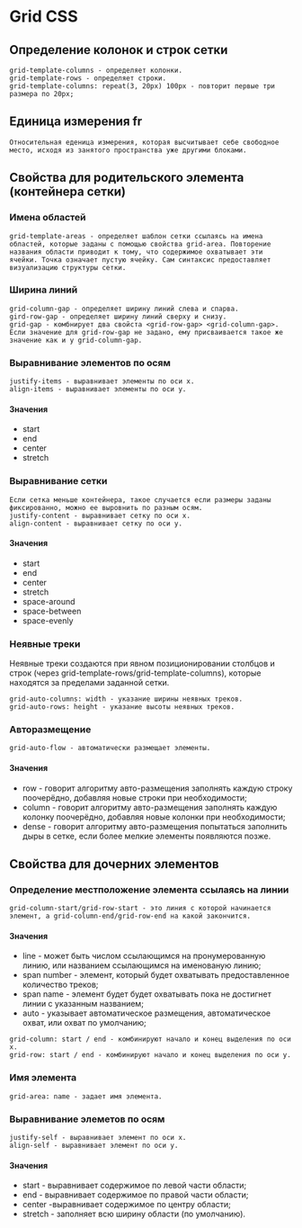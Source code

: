 # Grid CSS

## Определение колонок и строк сетки
```
grid-template-columns - определяет колонки.
grid-template-rows - определяет строки.
grid-template-columns: repeat(3, 20px) 100px - повторит первые три размера по 20px;
```
## Единица измерения fr
```
Относительная еденица измерения, которая высчитывает себе свободное место, исходя из занятого пространства уже другими блоками.
```
## Свойства для родительского элемента (контейнера сетки)
### Имена областей
```
grid-template-areas - определяет шаблон сетки ссылаясь на имена областей, которые заданы с помощью свойства grid-area. Повторение названия области приводит к тому, что содержимое охватывает эти ячейки. Точка означает пустую ячейку. Сам синтаксис предоставляет визуализацию структуры сетки.
```
### Ширина линий
```
grid-column-gap - определяет ширину линий слева и спарва.
gird-row-gap - определяет ширину линий сверху и снизу.
grid-gap - комбнирует два свойста <grid-row-gap> <grid-column-gap>.
Если значение для grid-row-gap не задано, ему присваивается такое же значение как и у grid-column-gap.
```
### Выравнивание элементов по осям
```
justify-items - выравнивает элементы по оси x.
align-items - выравнивает элементы по оси y.
```
#### Значения
* start
* end
* center 
* stretch
### Выравнивание сетки 
```
Если сетка меньше контейнера, такое случается если размеры заданы фиксированно, можно ее выровнить по разным осям.
justify-content - выравнивает сетку по оси x.
align-content - выравнивает сетку по оси y.
```
#### Значения
* start
* end
* center 
* stretch
* space-around
* space-between
* space-evenly
### Неявные треки
Неявные треки создаются при явном позиционировании столбцов и строк (через grid-template-rows/grid-template-columns), которые находятся за пределами заданной сетки.
```
grid-auto-columns: width - указание ширины неявных треков.
grid-auto-rows: height - указание высоты неявных треков.
```
### Авторазмещение
```
grid-auto-flow - автоматически размещает элементы.
```
#### Значения
* row - говорит алгоритму авто-размещения заполнять каждую строку поочерёдно, добавляя новые строки при необходимости;
* column - говорит алгоритму авто-размещения заполнять каждую колонку поочерёдно, добавляя новые колонки при необходимости;
* dense - говорит алгоритму авто-размещения попытаться заполнить дыры в сетке, если более мелкие элементы появляются позже.
## Свойства для дочерних элементов
### Определение местположение элемента ссылаясь на линии
```
grid-column-start/grid-row-start - это линия с которой начинается элемент, а grid-column-end/grid-row-end на какой закончится.
```
#### Значения
* line -  может быть числом ссылающимся на пронумерованную линию, или названием ссылающимся на именованую линию;
* span number - элемент, который будет охватывать предоставленное количество треков;
* span name - элемент будет будет охватывать пока не достигнет линии с указанным названием;
* auto - указывает автоматическое размещения, автоматическое охват, или охват по умолчанию;
```
grid-column: start / end - комбинируют начало и конец выделения по оси x.
grid-row: start / end - комбинируют начало и конец выделения по оси y.
```
### Имя элемента
```
grid-area: name - задает имя элемента.
```
### Выравнивание элеметов по осям
```
justify-self - выравнивает элемент по оси x.
align-self - выравнивает элемент по оси y.
```
#### Значения
* start - выравнивает содержимое по левой части области;
* end - выравнивает содержимое по правой части области;
* center -выравнивает содержимое по центру области;
* stretch - заполняет всю ширину области (по умолчанию).
